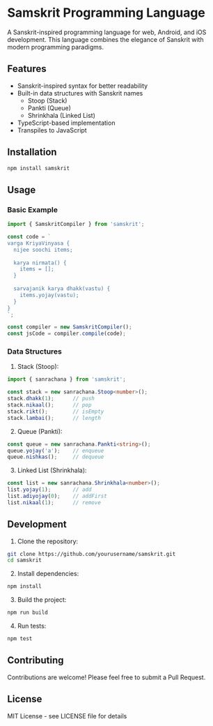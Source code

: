 # Samskrit Programming Language

A Sanskrit-inspired programming language for web, Android, and iOS development. This language combines the elegance of Sanskrit with modern programming paradigms.

## Features

- Sanskrit-inspired syntax for better readability
- Built-in data structures with Sanskrit names
  - Stoop (Stack)
  - Pankti (Queue)
  - Shrinkhala (Linked List)
- TypeScript-based implementation
- Transpiles to JavaScript

## Installation

```bash
npm install samskrit
```

## Usage

### Basic Example

```typescript
import { SamskritCompiler } from 'samskrit';

const code = `
varga KriyaVinyasa {
  nijee soochi items;
  
  karya nirmata() {
    items = [];
  }
  
  sarvajanik karya dhakk(vastu) {
    items.yojay(vastu);
  }
}
`;

const compiler = new SamskritCompiler();
const jsCode = compiler.compile(code);
```

### Data Structures

1. Stack (Stoop):
```typescript
import { sanrachana } from 'samskrit';

const stack = new sanrachana.Stoop<number>();
stack.dhakk(1);      // push
stack.nikaal();      // pop
stack.rikt();        // isEmpty
stack.lambai();      // length
```

2. Queue (Pankti):
```typescript
const queue = new sanrachana.Pankti<string>();
queue.yojay('a');    // enqueue
queue.nishkas();     // dequeue
```

3. Linked List (Shrinkhala):
```typescript
const list = new sanrachana.Shrinkhala<number>();
list.yojay(1);       // add
list.adiyojay(0);    // addFirst
list.nikaal(1);      // remove
```

## Development

1. Clone the repository:
```bash
git clone https://github.com/yourusername/samskrit.git
cd samskrit
```

2. Install dependencies:
```bash
npm install
```

3. Build the project:
```bash
npm run build
```

4. Run tests:
```bash
npm test
```

## Contributing

Contributions are welcome! Please feel free to submit a Pull Request.

## License

MIT License - see LICENSE file for details